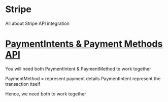 # Stripe
All about Stripe API integration

# [PaymentIntents & Payment Methods API](https://dev.to/stripe/fundamentals-of-the-paymentintents-and-paymentmethods-apis-3646)

You will need both PaymentIntent & PaymentMethod to work together

PaymentMethod = represent payment details 
PaymentIntent represent the transaction itself

Hence, we need both to work together 

